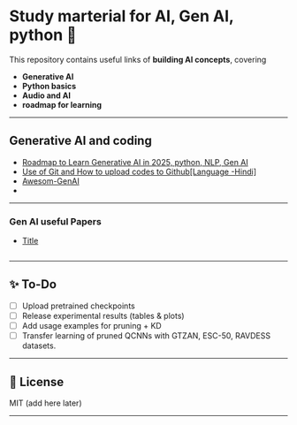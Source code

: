 # Study marterial for AI, Gen AI, python 🚀

This repository contains useful links of **building AI concepts**, covering

- **Generative AI**  
- **Python basics**
- **Audio and AI**
- **roadmap for learning**  

---
## Generative AI and coding 
- [Roadmap to Learn Generative AI in 2025, python, NLP, Gen AI](https://github.com/krishnaik06/Roadmap-To-Learn-Generative-AI-In-2025)
- [Use of Git and How to upload codes to Github[Language -Hindi]](https://youtu.be/Ez8F0nW6S-w?si=6EVO4xcu0X5mJ-4a)
- [Awesom-GenAI](https://github.com/degouville/awesome-genai)
-


---

### Gen AI useful Papers
- [Title]()
```

```
---

## ✨ To-Do
- [ ] Upload pretrained checkpoints  
- [ ] Release experimental results (tables & plots)  
- [ ] Add usage examples for pruning + KD  
- [ ] Transfer learning of pruned QCNNs with GTZAN, ESC-50, RAVDESS datasets.
---

## 📌 License
 MIT (add here later)

---
